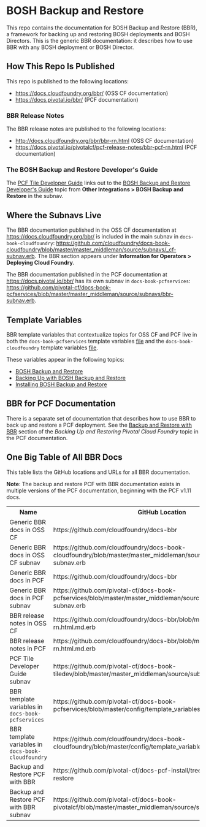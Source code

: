 # BOSH Backup and Restore

This repo contains the documentation for BOSH Backup and Restore (BBR), a framework for backing up and restoring BOSH deployments and BOSH Directors. This is the generic BBR documentation: it describes how to use BBR with any BOSH deployment or BOSH Director.

## How This Repo Is Published

This repo is published to the following locations:

* https://docs.cloudfoundry.org/bbr/ (OSS CF documentation)
* https://docs.pivotal.io/bbr/ (PCF documentation)

### BBR Release Notes

The BBR release notes are published to the following locations:

* http://docs.cloudfoundry.org/bbr/bbr-rn.html (OSS CF documentation)
* https://docs.pivotal.io/pivotalcf/pcf-release-notes/bbr-pcf-rn.html (PCF documentation)

### The BOSH Backup and Restore Developer's Guide

The [PCF Tile Developer Guide](https://docs.pivotal.io/tiledev/) links out to the [BOSH Backup and Restore Developer's Guide](https://github.com/cloudfoundry/docs-bbr/blob/master/bbr-devguide.html.md.erb) topic from **Other Integrations > BOSH Backup and Restore** in the subnav.

## Where the Subnavs Live

The BBR documentation published in the OSS CF documentation at https://docs.cloudfoundry.org/bbr/ is included in the main subnav in `docs-book-cloudfoundry`: https://github.com/cloudfoundry/docs-book-cloudfoundry/blob/master/master_middleman/source/subnavs/_cf-subnav.erb. The BBR section appears under **Information for Operators > Deploying Cloud Foundry**.

The BBR documentation published in the PCF documentation at https://docs.pivotal.io/bbr/ has its own subnav in `docs-book-pcfservices`: https://github.com/pivotal-cf/docs-book-pcfservices/blob/master/master_middleman/source/subnavs/bbr-subnav.erb. 

## Template Variables

BBR template variables that contextualize topics for OSS CF and PCF live in both the `docs-book-pcfservices` template variables [file](https://github.com/pivotal-cf/docs-book-pcfservices/blob/master/config/template_variables.yml) and the `docs-book-cloudfoundry` template variables [file](https://github.com/cloudfoundry/docs-book-cloudfoundry/blob/master/config/template_variables.yml). 

These variables appear in the following topics:
* [BOSH Backup and Restore](https://github.com/cloudfoundry/docs-bbr/blob/master/index.html.md.erb)
* [Backing Up with BOSH Backup and Restore](https://github.com/cloudfoundry/docs-bbr/blob/master/backup.html.md.erb)
* [Installing BOSH Backup and Restore](https://github.com/cloudfoundry/docs-bbr/blob/master/installing.html.md.erb)

## BBR for PCF Documentation

There is a separate set of documentation that describes how to use BBR to back up and restore a PCF deployment. See the [Backup and Restore with BBR](https://docs.pivotal.io/pivotalcf/customizing/backup-restore/#bbr) section of the <em>Backing Up and Restoring Pivotal Cloud Foundry</em> topic in the PCF documentation. 

## One Big Table of All BBR Docs

This table lists the GitHub locations and URLs for all BBR documentation.

<table>
<tr> 
 <th>Name</th>
 <th>GitHub Location</th>
 <th>URL</th>
</tr>
<tr>
  <td>Generic BBR docs in OSS CF</td>
  <td>https://github.com/cloudfoundry/docs-bbr</td>
  <td>https://docs.cloudfoundry.org/bbr/</td>
</tr>
<tr>
  <td>Generic BBR docs in OSS CF subnav</td>
  <td>https://github.com/cloudfoundry/docs-book-cloudfoundry/blob/master/master_middleman/source/subnavs/_cf-subnav.erb</td>
  <td>https://docs.cloudfoundry.org/bbr/</td>
</tr>
<tr>
  <td>Generic BBR docs in PCF</td>
  <td>https://github.com/cloudfoundry/docs-bbr</td>
  <td>https://docs.pivotal.io/bbr</td>
</tr>
<tr>
  <td>Generic BBR docs in PCF subnav</td>
  <td>https://github.com/pivotal-cf/docs-book-pcfservices/blob/master/master_middleman/source/subnavs/bbr-subnav.erb</td>
  <td>https://docs.pivotal.io/bbr</td>
</tr>
<tr>
  <td>BBR release notes in OSS CF</td>
  <td>https://github.com/cloudfoundry/docs-bbr/blob/master/bbr-rn.html.md.erb</td>
  <td>http://docs.cloudfoundry.org/bbr/bbr-rn.html</td>
</tr>
<tr>
  <td>BBR release notes in PCF</td>
  <td>https://github.com/cloudfoundry/docs-bbr/blob/master/bbr-rn.html.md.erb</td>
  <td>https://docs.pivotal.io/pivotalcf/pcf-release-notes/bbr-pcf-rn.html</td>
</tr>
<tr>
  <td>PCF Tile Developer Guide subnav</td>
  <td>https://github.com/pivotal-cf/docs-book-tiledev/blob/master/master_middleman/source/subnavs/tiledev_subnav.erb</td>
  <td>https://docs.pivotal.io/tiledev</td>
</tr>
<tr>  
  <td>BBR template variables in <code>docs-book-pcfservices</code></td>
  <td>https://github.com/pivotal-cf/docs-book-pcfservices/blob/master/config/template_variables.yml</td>
  <td>n/a</td>
</tr>
<tr>
  <td>BBR template variables in <code>docs-book-cloudfoundry</code></td>
  <td>https://github.com/cloudfoundry/docs-book-cloudfoundry/blob/master/config/template_variables.yml</td>
  <td>n/a</td>
</tr>
<tr>
  <td>Backup and Restore PCF with BBR</td>
  <td>https://github.com/pivotal-cf/docs-pcf-install/tree/master/backup-restore</td>
  <td>https://docs.pivotal.io/pivotalcf/customizing/backup-restore/#bbr</td>
</tr>
<tr>
  <td>Backup and Restore PCF with BBR subnav</td>
  <td>https://github.com/pivotal-cf/docs-book-pivotalcf/blob/master/master_middleman/source/subnavs/pcf-subnav.erb</td>
  <td>https://docs.pivotal.io/pivotalcf/customizing/backup-restore/#bbr</td>
</tr>
  
**Note**: The backup and restore PCF with BBR documentation exists in multiple versions of the PCF documentation, beginning with the PCF v1.11 docs.

</table>
